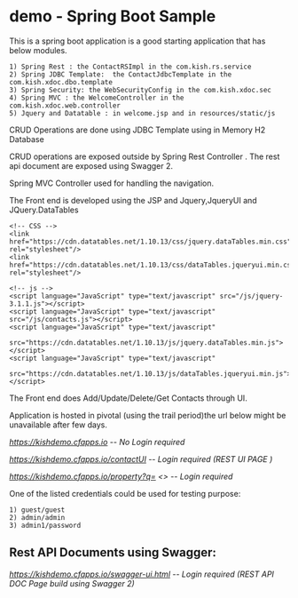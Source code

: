 # demo - Spring Boot Sample

This is a spring boot application is a good starting application that has below modules.

    1) Spring Rest : the ContactRSImpl in the com.kish.rs.service
    2) Spring JDBC Template:  the ContactJdbcTemplate in the com.kish.xdoc.dbo.template
    3) Spring Security: the WebSecurityConfig in the com.kish.xdoc.sec
    4) Spring MVC : the WelcomeController in the com.kish.xdoc.web.controller
    5) Jquery and Datatable : in welcome.jsp and in resources/static/js

CRUD Operations are done using JDBC Template using in Memory H2 Database

CRUD operations are exposed outside by Spring Rest Controller . The rest api document are exposed using Swagger 2.
 
Spring MVC Controller used for handling the navigation.
 
The Front end is developed using the JSP and Jquery,JqueryUI and JQuery.DataTables

    <!-- CSS -->
    <link href="https://cdn.datatables.net/1.10.13/css/jquery.dataTables.min.css" rel="stylesheet"/>
    <link href="https://cdn.datatables.net/1.10.13/css/dataTables.jqueryui.min.css" rel="stylesheet"/>

    <!-- js -->
    <script language="JavaScript" type="text/javascript" src="/js/jquery-3.1.1.js"></script>
    <script language="JavaScript" type="text/javascript" src="/js/contacts.js"></script>
    <script language="JavaScript" type="text/javascript"
            src="https://cdn.datatables.net/1.10.13/js/jquery.dataTables.min.js"></script>
    <script language="JavaScript" type="text/javascript"
            src="https://cdn.datatables.net/1.10.13/js/dataTables.jqueryui.min.js"></script>

The Front end does Add/Update/Delete/Get Contacts through UI.

 

Application is hosted in pivotal (using the trail period)the url below might be unavailable after few days.

 _https://kishdemo.cfapps.io  -- No Login required_

 _https://kishdemo.cfapps.io/contactUI  -- Login required (REST UI PAGE )_
 
 _https://kishdemo.cfapps.io/property?q= <<propertyName>>  -- Login required_
 
 One of the listed credentials could be used for testing purpose:
 
    1) guest/guest
    2) admin/admin
    3) admin1/password
 
 
 **Rest API Documents using Swagger:**
 ---------------------------------
 
 _https://kishdemo.cfapps.io/swagger-ui.html -- Login required (REST API DOC Page build using Swagger 2)_

